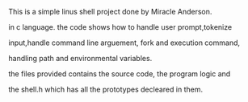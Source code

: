 This is a simple linus shell project done by Miracle Anderson.

in c language. the code shows how to handle user prompt,tokenize 

input,handle command line arguement, fork and execution command,

handling path and environmental variables.

the files provided contains the source code, the program logic and 

the shell.h which has all the prototypes decleared in them.
